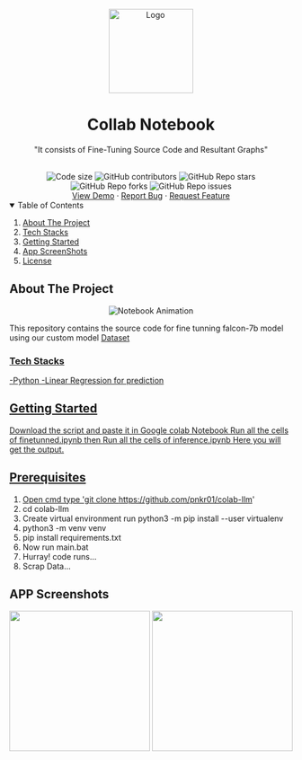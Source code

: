 
<br />
<div align="center">
  <a href="https://github.com/pnkr01/colab-llm">
    <img src="https://www.fidelity.co.uk/static_cms/fil_site_assets/images/fil-logo.svg" alt="Logo" width="150" height="150">
  </a>

  <h1 align="center"><b>Collab Notebook</b></h1>
  <p align="center">
    "It consists of Fine-Tuning Source Code and Resultant Graphs"
    <br/>
  </p>
  <br/>
<img src="https://img.shields.io/github/languages/code-size/pnkr01/colab-llm?style=flat-square" alt="Code size" />
<img alt="GitHub contributors" src="https://img.shields.io/github/contributors/pnkr01/colab-llm?style=flat-square">
<img alt="GitHub Repo stars" src="https://img.shields.io/github/stars/pnkr01/colab-llm?style=flat-square">
<img alt="GitHub Repo forks" src="https://img.shields.io/github/forks/pnkr01/colab-llm?style=flat-square">
<img alt="GitHub Repo issues" src="https://img.shields.io/github/issues/pnkr01/colab-llm?style=flat-square">
<br />
<a href="https://github.com/pnkr01/colab-llm/">View Demo</a>
·
<a href="https://github.com/pnkr01/colab-llm/issues">Report Bug</a>
·
<a href="https://github.com/pnkr01/colab-llm/issues">Request Feature</a>
</div>


<!-- TABLE OF CONTENTS -->
<details open="open">
  <summary>Table of Contents</summary>
  <ol>
    <li>
      <a href="#about-the-project">About The Project</a>
    </li>
    <li>
      <a href="#tech-stacks">Tech Stacks</a>
    </li>
    <li>
      <a href="#getting-started">Getting Started</a>
    </li>
    <li><a href="#app-screenshots">App ScreenShots</a></li>
    <li><a href="#license">License</a></li>
  </ol>
</details>

## About The Project

<div align="center">
<img alt="Notebook Animation" src="https://img.freepik.com/free-photo/top-view-collection-plastic-cups-table_23-2148780257.jpg?w=996&t=st=1690783986~exp=1690784586~hmac=8d22abe76d170fa00146b09555439dbe76c4fb87276fb512623fbfdd1584f82a",width="250"/>
</div>

This repository contains the source code for fine tunning falcon-7b model using our custom model <a href="https://github.com/pnkr01/crawl-script">Dataset

### Tech Stacks

-Python
-Linear Regression for prediction


## Getting Started

Download the script and paste it in Google colab Notebook
Run all the cells of finetunned.ipynb then
Run all the cells of inference.ipynb
Here you will get the output.

## Prerequisites
1. Open cmd type 'git clone https://github.com/pnkr01/colab-llm'
2. cd colab-llm
3. Create virtual environment run python3 -m pip install --user virtualenv
4. python3 -m venv venv
5. pip install requirements.txt
6. Now run main.bat
7. Hurray! code runs...
8. Scrap Data...

## APP Screenshots
<div align="center">
  <p float="left">
  <img src="https://github.com/pnkr01/colab-llm/assets/83778936/d371811c-5233-46b1-81ac-30eac85ae7a4" width="250"/>
  <img src="https://github.com/pnkr01/colab-llm/assets/83778936/4ddd8550-99b4-42b7-84b9-2064b251fd51" width="250"/>               
</div>
